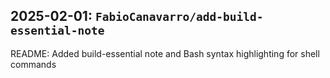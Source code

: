## 2025-02-01: `FabioCanavarro/add-build-essential-note`

README: Added build-essential note and Bash syntax highlighting for shell commands
